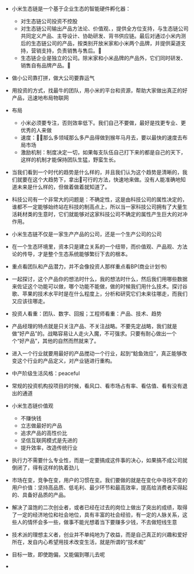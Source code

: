 * 小米生态链是一个基于企业生态的智能硬件孵化器：
    * 对生态链公司投资不控股
    * 对生态链公司输出产品方法论、价值观、，提供全方位支持，与生态链公司共同定义产品、主导设计、协助研发、背书供应链。最后对通过小米内测后的生态链公司的产品，按类别开放米家和小米两个品牌，并提供渠道支持，营销支持，负责销售与售后。
    * 生态链企业是独立的公司。除米家和小米品牌的产品外，它们同时研发、销售自有品牌产品。
* 做小公司靠打拼，做大公司要靠运气
* 用投资的方式，找最牛的团队，用小米的平台和资源，帮助大家做出真正的好产品，迅速地布局物联网
* 布局
    * 小米必须要专注，否则效率低下。我们自己不要做，最好是找更专业、更优秀的人来做
    * 速度：那么多领域那么多产品得做到猴年马月去，要以最快的速度去布局市场
    * 激励机制：制度决定一切，如果每支队伍自己打下来的都是自己的天下，这样的机制才能保持团队生猛，野蛮生长。

* 当我们看到一个时代的趋势是什么样的，并且我们认为这个趋势是清晰的，我们就要在这个大趋势下，拿出可行的方法，快速地来做。没有人能准确地知道未来是什么样的，但做着做着就知道了。
* 科技公司有一个非常大的问题是：不确定性，这是由科技公司的属性决定的，谁都不一定能够始终站在科技的制高点上，所以当一家科技公司拥有了大量生活耗材类的生意时，它们就能够对这家科技公司不确定的属性产生巨大的对冲作用。
* 小米生态链不仅是一家生产产品的公司，还是一个生产公司的公司
* 在一个生态环境里，资本只是建立关系的一个纽带，而价值观、产品观、方法论的传导，才是整个生态系统能够繁衍下去的根本。
* 重点看团队和产品潜力，并不会像投资人那样重点看BP(商业计划书)
* 一起探讨，这个产品你的想法时什么，我的想法时什么，然后我们用哪些数据来佐证这个功能可以做，哪个功能不能做，做的时候我们用什么技术。探讨谷歌、苹果的技术水平时是在什么程度上，分析和研究它们未来往哪走，而我们又应该往哪走。
* 投资人看重：团队、数字、回报；工程师看重：产品、技术、趋势
* 产品经理的特点就是只关注产品、不关注战略。不要先定战略，我们就是做“好产品”的。战略容易让人走火入魔，不可强求。只要有耐心做出一个个“好产品”，其他的自然而然就来了。
* 进入一个行业就要用最好的产品搅动一个行业，起到“鲶鱼效应”，真正能够改变这个行业的产品定义，对产业链进行重构。
* 中产阶级生活风格：peaceful
* 常规的投资机构投项目的时候，看风口、看市场占有率、看估值、看有没有退出的通道
* 小米生态链价值观
    * 不赚快钱
    * 立志做最好的产品
    * 追求产品的高性价比
    * 坚信互联网模式是先进的
    * 提升效率，改造传统行业
* 执行力不需要什么专业性，而是一定要搞成这件事的决心，如果搞不成公司就倒闭了，得有这样的执着劲儿
* 市场在变，竞争在变，用户的习惯在变。我们要做的就是在变化中寻找不变的用户价值：坚持高品质、低毛利、最少环节和最高效率，提高给消费者买得起的、具备好品质的产品。
* 解决了温饱的二次创业者，或者已经在过去的岗位上做出了突出的成绩，取得了一定的经济地位和社会地位，具有丰富的社会经验，有一定的人脉关系，这些人的情怀会多一些，做事不能光想着当下要赚多少钱，不去做短线生意
* 技术派的理想主义者，创业并不单纯地为了收益，而是自己真正的兴趣和爱好所在，发自内心希望用技术改变生活，就是所谓的“技术痴”
* 目标一致，即使跑偏，又能偏到哪儿去呢
* 